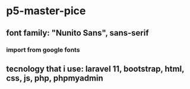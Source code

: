 # p5-master-pice

## font family: "Nunito Sans", sans-serif

### import from google fonts

## tecnology that i use: laravel 11, bootstrap, html, css, js, php, phpmyadmin

